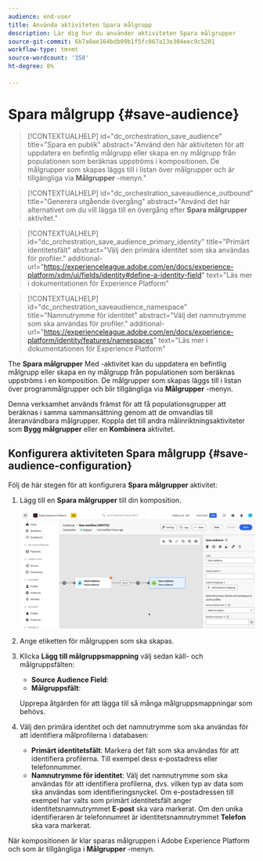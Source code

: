 ```yaml
---
audience: end-user
title: Använda aktiviteten Spara målgrupp
description: Lär dig hur du använder aktiviteten Spara målgrupper
source-git-commit: 6b7a0ae164bdb09b1f5fc067a13e304eec9c5201
workflow-type: tm+mt
source-wordcount: '358'
ht-degree: 0%

---
```



# Spara målgrupp {#save-audience}

>[!CONTEXTUALHELP]
>id="dc_orchestration_save_audience"
>title="Spara en publik"
>abstract="Använd den här aktiviteten för att uppdatera en befintlig målgrupp eller skapa en ny målgrupp från populationen som beräknas uppströms i kompositionen. De målgrupper som skapas läggs till i listan över målgrupper och är tillgängliga via **Målgrupper** -menyn."

>[!CONTEXTUALHELP]
>id="dc_orchestration_saveaudience_outbound"
>title="Generera utgående övergång"
>abstract="Använd det här alternativet om du vill lägga till en övergång efter **Spara målgrupper** aktivitet."

>[!CONTEXTUALHELP]
>id="dc_orchestration_save_audience_primary_identity"
>title="Primärt identitetsfält"
>abstract="Välj den primära identitet som ska användas för profiler."
>additional-url="https://experienceleague.adobe.com/en/docs/experience-platform/xdm/ui/fields/identity#define-a-identity-field" text="Läs mer i dokumentationen för Experience Platform"

>[!CONTEXTUALHELP]
>id="dc_orchestration_saveaudience_namespace"
>title="Namnutrymme för identitet"
>abstract="Välj det namnutrymme som ska användas för profiler."
>additional-url="https://experienceleague.adobe.com/en/docs/experience-platform/identity/features/namespaces" text="Läs mer i dokumentationen för Experience Platform"

The **Spara målgrupper** Med -aktivitet kan du uppdatera en befintlig målgrupp eller skapa en ny målgrupp från populationen som beräknas uppströms i en komposition. De målgrupper som skapas läggs till i listan över programmålgrupper och blir tillgängliga via **Målgrupper** -menyn.

Denna verksamhet används främst för att få populationsgrupper att beräknas i samma sammansättning genom att de omvandlas till återanvändbara målgrupper. Koppla det till andra målinriktningsaktiviteter som **Bygg målgrupper** eller en **Kombinera** aktivitet.

## Konfigurera aktiviteten Spara målgrupp {#save-audience-configuration}

Följ de här stegen för att konfigurera **Spara målgrupper** aktivitet:

1. Lägg till en **Spara målgrupper** till din komposition.

   ![](../assets/save-audience.png)

1. Ange etiketten för målgruppen som ska skapas.

1. Klicka **Lägg till målgruppsmappning** välj sedan käll- och målgruppsfälten:

   * **Source Audience Field**:
   * **Målgruppsfält**:

   Upprepa åtgärden för att lägga till så många målgruppsmappningar som behövs.

1. Välj den primära identitet och det namnutrymme som ska användas för att identifiera målprofilerna i databasen:

   * **Primärt identitetsfält**: Markera det fält som ska användas för att identifiera profilerna. Till exempel dess e-postadress eller telefonnummer.
   * **Namnutrymme för identitet**: Välj det namnutrymme som ska användas för att identifiera profilerna, dvs. vilken typ av data som ska användas som identifieringsnyckel. Om e-postadressen till exempel har valts som primärt identitetsfält anger identitetsnamnutrymmet **E-post** ska vara markerat. Om den unika identifieraren är telefonnumret är identitetsnamnutrymmet **Telefon** ska vara markerat.

När kompositionen är klar sparas målgruppen i Adobe Experience Platform <!-- to check-->och som är tillgängliga i **Målgrupper** -menyn.

<!--

## Example{#save-audience-example}

The following example illustrates a simple audience update from targeting. A scheduler is added to run the workflow once a month. A query recovers all the profiles subscribed to the different application services available. The **Save audience** activity updates the audience by deleting profiles that have unsubscribed from the service since the last workflow execution and by adding the newly subscribed profiles.
-->
